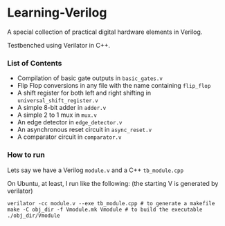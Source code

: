 # Learning-Verilog

A special collection of practical digital hardware elements in Verilog.

Testbenched using Verilator in C++.

### List of Contents

- Compilation of basic gate outputs in `basic_gates.v`
- Flip Flop conversions in any file with the name containing `flip_flop`
- A shift register for both left and right shifting in `universal_shift_register.v`
- A simple 8-bit adder in `adder.v`
- A simple 2 to 1 mux in `mux.v`
- An edge detector in `edge_detector.v`
- An asynchronous reset circuit in `async_reset.v`
- A comparator circuit in `comparator.v`

### How to run

Lets say we have a Verilog `module.v` and a C++ `tb_module.cpp`

On Ubuntu, at least, I run like the following: (the starting V is generated by verilator)

```
verilator -cc module.v --exe tb_module.cpp # to generate a makefile
make -C obj_dir -f Vmodule.mk Vmodule # to build the executable
./obj_dir/Vmodule 
```